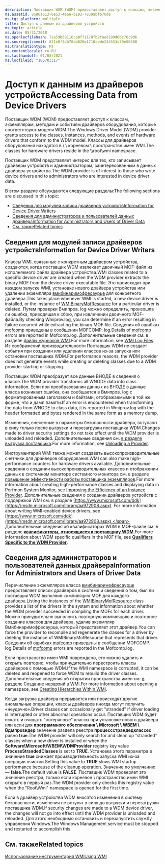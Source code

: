 ```yaml
---
description: Поставщик WDM (WDM) предоставляет доступ к классам, экземплярам, методам и событиям драйверов оборудования, которые соответствуют модели WDM.
ms.assetid: 8686a613-0e53-4e6e-b193-7839abfb70de
ms.tgt_platform: multiple
title: Доступ к данным из драйверов устройств
ms.topic: article
ms.date: 05/31/2018
ms.openlocfilehash: 72a59b59116ca0f71178fb2faed290d6bc76c9d6
ms.sourcegitcommit: 831e8f3db78ab820e1710cede244553c70e50500
ms.translationtype: MT
ms.contentlocale: ru-RU
ms.lasthandoff: 01/08/2021
ms.locfileid: "105703317"
---
```

# <a name="accessing-data-from-device-drivers"></a><span data-ttu-id="35724-103">Доступ к данным из драйверов устройств</span><span class="sxs-lookup"><span data-stu-id="35724-103">Accessing Data from Device Drivers</span></span>

<span data-ttu-id="35724-104">Поставщик WDM (WDM) предоставляет доступ к классам, экземплярам, методам и событиям драйверов оборудования, которые соответствуют модели WDM.</span><span class="sxs-lookup"><span data-stu-id="35724-104">The Windows Driver Model (WDM) provider grants access to the classes, instances, methods, and events of hardware drivers that conform to the WDM model.</span></span> <span data-ttu-id="35724-105">Классы для драйверов оборудования находятся в \\ \\ корневом \\ пространстве имен WMI.</span><span class="sxs-lookup"><span data-stu-id="35724-105">The classes for hardware drivers reside in the \\\\root\\wmi namespace.</span></span>

<span data-ttu-id="35724-106">Поставщик WDM представляет интерес для тех, кто записывает драйверы устройств и администраторам, заинтересованным в данных драйвера устройства.</span><span class="sxs-lookup"><span data-stu-id="35724-106">The WDM provider is of interest to those who write device drivers and to administrators who are interested in device driver data.</span></span>

<span data-ttu-id="35724-107">В этом разделе обсуждаются следующие разделы:</span><span class="sxs-lookup"><span data-stu-id="35724-107">The following sections are discussed in this topic:</span></span>

-   [<span data-ttu-id="35724-108">Сведения для модулей записи драйверов устройств</span><span class="sxs-lookup"><span data-stu-id="35724-108">Information for Device Driver Writers</span></span>](#information-for-device-driver-writers)
-   [<span data-ttu-id="35724-109">Сведения для администраторов и пользователей данных драйвера</span><span class="sxs-lookup"><span data-stu-id="35724-109">Information for Administrators and Users of Driver Data</span></span>](#information-for-administrators-and-users-of-driver-data)
-   [<span data-ttu-id="35724-110">См. также</span><span class="sxs-lookup"><span data-stu-id="35724-110">Related topics</span></span>](#related-topics)

## <a name="information-for-device-driver-writers"></a><span data-ttu-id="35724-111">Сведения для модулей записи драйверов устройств</span><span class="sxs-lookup"><span data-stu-id="35724-111">Information for Device Driver Writers</span></span>

<span data-ttu-id="35724-112">Классы WMI, связанные с конкретным драйвером устройства, создаются, когда поставщик WDM извлекает двоичный MOF-файл из исполняемого файла драйвера устройства.</span><span class="sxs-lookup"><span data-stu-id="35724-112">WMI classes related to a specific device driver are created when the WDM provider extracts the binary MOF from the device driver executable file.</span></span> <span data-ttu-id="35724-113">Это происходит при каждом запуске WMI, установке нового драйвера устройства или удалении экземпляра [вмибинаримофресаурце](/windows/desktop/WmiCoreProv/wmibinarymofresource) для конкретного драйвера.</span><span class="sxs-lookup"><span data-stu-id="35724-113">This takes place whenever WMI is started, a new device driver is installed, or the instance of [WMIBinaryMofResource](/windows/desktop/WmiCoreProv/wmibinarymofresource) for a particular driver is deleted.</span></span> <span data-ttu-id="35724-114">Путем проверки Вмипров. log можно определить, произошла ли ошибка, приводящая к сбою, при извлечении двоичного MOF-файла.</span><span class="sxs-lookup"><span data-stu-id="35724-114">By checking Wmiprov.log, you can determine if an error resulting in failure occurred while extracting the binary MOF file.</span></span> <span data-ttu-id="35724-115">Сведения об ошибках [mofcomp](mofcomp.md) приведены в сообщении MOFCOMP. log.</span><span class="sxs-lookup"><span data-stu-id="35724-115">Details of [mofcomp](mofcomp.md) errors are reported in Mofcomp.log.</span></span> <span data-ttu-id="35724-116">Дополнительные сведения см. в разделе [файлы журналов WMI](wmi-log-files.md).</span><span class="sxs-lookup"><span data-stu-id="35724-116">For more information, see [WMI Log Files](wmi-log-files.md).</span></span> <span data-ttu-id="35724-117">Из соображений производительности Поставщик WDM не создает события при создании или удалении классов из-за запуска или остановки поставщика WDM.</span><span class="sxs-lookup"><span data-stu-id="35724-117">For performance reasons, the WDM provider does not generate events while creating or deleting classes due to a WDM provider starting or stopping.</span></span>

<span data-ttu-id="35724-118">Поставщик WDM преобразует все данные ВНОДЕ в сведения о классе.</span><span class="sxs-lookup"><span data-stu-id="35724-118">The WDM provider transforms all WNODE data into class information.</span></span> <span data-ttu-id="35724-119">Если при преобразовании данных из ВНОДЕ в данные класса возникает ошибка, она сообщается в Вмипров. log с форматированным заголовком и байтами, отображаемыми в той же форме, что и дамп памяти.</span><span class="sxs-lookup"><span data-stu-id="35724-119">If an error is encountered when transforming the data from WNODE to class data, it is reported in Wmiprov.log with the header formatted and bytes rendered in the same form as a memory dump.</span></span>

<span data-ttu-id="35724-120">Изменения, внесенные в параметры безопасности драйвера, вступают в силу только после выгрузки и перезагрузки поставщика WDM.</span><span class="sxs-lookup"><span data-stu-id="35724-120">Changes made to driver security settings do not take effect until the WDM provider is unloaded and reloaded.</span></span> <span data-ttu-id="35724-121">Дополнительные сведения см. [в разделе выгрузка поставщика](unloading-a-provider.md).</span><span class="sxs-lookup"><span data-stu-id="35724-121">For more information, see [Unloading a Provider](unloading-a-provider.md).</span></span>

<span data-ttu-id="35724-122">Инструментарий WMI также может создавать высокопроизводительные счетчики для драйверов оборудования.</span><span class="sxs-lookup"><span data-stu-id="35724-122">WMI can also make high-performance counters for hardware drivers available.</span></span> <span data-ttu-id="35724-123">Дополнительные сведения о создании высокопроизводительных классов и отображении данных в системном мониторе системного монитора см. в разделе [повышение эффективности работы поставщика экземпляров](improving-the-efficiency-of-an-instance-provider.md).</span><span class="sxs-lookup"><span data-stu-id="35724-123">For more information about creating high-performance classes and displaying data in Perfmon System Monitor, see [Improving the Efficiency of an Instance Provider](improving-the-efficiency-of-an-instance-provider.md).</span></span> <span data-ttu-id="35724-124">Дополнительные сведения о создании драйверов устройств с поддержкой WMI см. в разделе [https://www.microsoft.com/ddk](https://msdn.microsoft.com/library/aa972908.aspx) .</span><span class="sxs-lookup"><span data-stu-id="35724-124">For more information about writing WMI-enabled device drivers, see [https://www.microsoft.com/ddk](https://msdn.microsoft.com/library/aa972908.aspx).</span></span> <span data-ttu-id="35724-125">Дополнительные сведения об квалификаторах WDM в MOF-файле см. в разделе [**квалификаторы, относящиеся к поставщику WDM**](qualifiers-specific-to-the-wdm-provider.md).</span><span class="sxs-lookup"><span data-stu-id="35724-125">For more information about WDM specific qualifiers in the MOF file, see [**Qualifiers Specific to the WDM Provider**](qualifiers-specific-to-the-wdm-provider.md).</span></span>

## <a name="information-for-administrators-and-users-of-driver-data"></a><span data-ttu-id="35724-126">Сведения для администраторов и пользователей данных драйвера</span><span class="sxs-lookup"><span data-stu-id="35724-126">Information for Administrators and Users of Driver Data</span></span>

<span data-ttu-id="35724-127">Перечисление экземпляров класса [вмибинаримофресаурце](/windows/desktop/WmiCoreProv/wmibinarymofresource) предоставляет список драйверов в системе и сведения о том, был ли поставщик WDM выполнил компиляцию MOF для каждого драйвера.</span><span class="sxs-lookup"><span data-stu-id="35724-127">Listing the instances of the [WMIBinaryMofResource](/windows/desktop/WmiCoreProv/wmibinarymofresource) class provides a list of the drivers in the system and information about whether the WDM provider succeeded in compiling the MOFs for each driver.</span></span> <span data-ttu-id="35724-128">Можно принудительно выполнить повторную компиляцию и повторное создание классов для драйвера, удалив экземпляр Вмибинаримофресаурце, который представляет этот драйвер.</span><span class="sxs-lookup"><span data-stu-id="35724-128">You can force the provider to recompile and regenerate the classes for a driver by deleting the instance of WMIBinaryMofResource that represents that driver.</span></span> <span data-ttu-id="35724-129">Сведения об ошибках [mofcomp](mofcomp.md) приведены в сообщении MOFCOMP. log.</span><span class="sxs-lookup"><span data-stu-id="35724-129">Details of [mofcomp](mofcomp.md) errors are reported in the Mofcomp.log.</span></span>

<span data-ttu-id="35724-130">Если пространство имен WMI повреждено, его можно удалить и открыть повторно, чтобы принудительно перестроить классы драйверов с помощью WDM.</span><span class="sxs-lookup"><span data-stu-id="35724-130">If the WMI namespace is corrupted, it can be deleted and reopened to force WDM to rebuild the driver classes.</span></span> <span data-ttu-id="35724-131">Дополнительные сведения об открытии пространства имен см. [в разделе Создание иерархий в WMI](creating-hierarchies-within-wmi.md).</span><span class="sxs-lookup"><span data-stu-id="35724-131">For more information about opening a namespace, see [Creating Hierarchies Within WMI](creating-hierarchies-within-wmi.md).</span></span>

<span data-ttu-id="35724-132">Когда загрузка драйвера прерывается или происходят другие аномальные операции, классы драйверов иногда могут получить «неудачно».</span><span class="sxs-lookup"><span data-stu-id="35724-132">Driver classes can occasionally get "stranded" if driver loading is interrupted or other abnormal operations occur.</span></span> <span data-ttu-id="35724-133">Поставщик WDM будет искать и очищать "потерянные" классы при установке нового драйвера или если для **программного обеспечения \\ Microsoft \\ WBEM \\ Вдмпровидер** значение раздела реестра **процессстрандедклассес** равно **true**.</span><span class="sxs-lookup"><span data-stu-id="35724-133">The WDM provider will only search for and clean up "stranded" classes when a new driver is installed or when the **Software\\Microsoft\\WBEM\\WDMProvider** registry key value **ProcessStrandedClasses** is set to **TRUE**.</span></span> <span data-ttu-id="35724-134">Установка этого параметра в значение **true** снижает производительность запуска WMI из-за операции очистки.</span><span class="sxs-lookup"><span data-stu-id="35724-134">Setting this value to **TRUE** slows WMI startup performance because of the cleanup operation.</span></span> <span data-ttu-id="35724-135">Значение по умолчанию — **false**.</span><span class="sxs-lookup"><span data-stu-id="35724-135">The default value is **FALSE**.</span></span> <span data-ttu-id="35724-136">Поставщик WDM проверяет это значение реестра, только если корневое \\ пространство имен WMI открыто в первый раз.</span><span class="sxs-lookup"><span data-stu-id="35724-136">The WDM provider only checks this registry value when the "Root\\Wmi" namespace is opened for the first time.</span></span>

<span data-ttu-id="35724-137">Если в драйвер устройства WDM вносятся изменения в систему безопасности, изменения не вступят в силу до выгрузки и перезагрузки поставщика WDM.</span><span class="sxs-lookup"><span data-stu-id="35724-137">If security changes are made to a WDM device driver, the changes will not go into effect until the WDM provider is unloaded and reloaded.</span></span> <span data-ttu-id="35724-138">Для этого необходимо остановить и перезапустить службу управления Windows.</span><span class="sxs-lookup"><span data-stu-id="35724-138">The Windows Management service must be stopped and restarted to accomplish this.</span></span>

## <a name="related-topics"></a><span data-ttu-id="35724-139">См. также</span><span class="sxs-lookup"><span data-stu-id="35724-139">Related topics</span></span>

<dl> <dt>

[<span data-ttu-id="35724-140">Использование инструментария WMI</span><span class="sxs-lookup"><span data-stu-id="35724-140">Using WMI</span></span>](using-wmi.md)
</dt> </dl>

 

 
